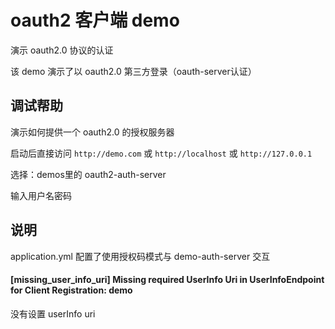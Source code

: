 # oauth2 客户端 demo

演示 oauth2.0 协议的认证

该 demo 演示了以 oauth2.0 第三方登录（oauth-server认证） 

## 调试帮助

演示如何提供一个 oauth2.0 的授权服务器

启动后直接访问 `http://demo.com` 或 `http://localhost` 或 `http://127.0.0.1`

选择：demos里的 oauth2-auth-server

输入用户名密码

## 说明

application.yml 配置了使用授权码模式与 demo-auth-server 交互

#### [missing_user_info_uri] Missing required UserInfo Uri in UserInfoEndpoint for Client Registration: demo

没有设置 userInfo uri
